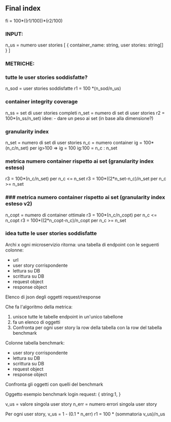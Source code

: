## Final index
fi = 100*((r1/100))*(r2/100)


### INPUT:
n_us = numero user stories
[
    {
        container_name: string,
        user stories: string[]
    }
]

### METRICHE:

### tutte le user stories soddisfatte?
n_sod = user stories soddisfatte
r1 = 100 *(n_sod/n_us)
  
### container integrity coverage
n_ss = set di user stories completi
n_set = numero di set di user stories
r2 = 100*(n_ss/n_set)
idee:
    - dare un peso ai set (in base alla dimensione?)

### granularity index
n_set = numero di set di user stories
n_c = numero container
ig = 100*(n_c/n_set)
per ig>100 => ig = 100
ig:100 = n_c : n_set

### metrica numero container rispetto ai set (granularity index esteso)
r3 = 100*(n_c/n_set) per n_c <= n_set
r3 = 100*((2*n_set-n_c)/n_set per n_c >= n_set

### ### metrica numero container rispetto ai set (granularity index esteso v2)
n_copt = numero di container ottimale
r3 = 100*(n_c/n_copt) per n_c <= n_copt
r3 = 100*((2*n_copt-n_c)/n_copt per n_c >= n_set


### idea tutte le user stories soddisfatte

Archi x ogni microservizio ritorna:
una tabella di endpoint con le seguenti colonne:
- url
- user story corrispondente
- lettura su DB
- scrittura su DB
- request object
- response object

Elenco di json degli oggetti request/response


Che fa l'algoritmo della metrica:
1) unisce tutte le tabelle endpoint in un'unico tabellone
2) fa un elenco di oggetti
3) Confronta per ogni user story la row della tabella con la row del tabella benchmark

Colonne tabella benchmark:
- user story corrispondente
- lettura su DB
- scrittura su DB
- request object
- response object

Confronta gli oggetti con quelli del benchmark

Oggetto esempio benchmark login request:
{
    string:1,
}

v_us = valore singola user story
n_err = numero errori singola user story

Per ogni user story, v_us = 1 - (0.1 * n_err)
r1 = 100 * (sommatoria v_us)/n_us

